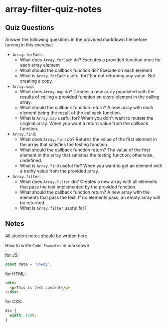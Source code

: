 # array-filter-quiz-notes

## Quiz Questions

Answer the following questions in the provided markdown file before turning in this exercise:

- `Array.forEach`:
  - What does `Array.forEach` do?
    Executes a provided function once for each array element
  - What should the callback function do?
    Execute on each element
  - What is `Array.forEach` useful for?
    For not returning any value. Not creating a copy.
- `Array.map`:
  - What does `Array.map` do?
    Creates a new array populated with the results of calling a provided function on every element in the calling array.
  - What should the callback function return?
    A new array with each element being the result of the callback function.
  - What is `Array.map` useful for?
    When you don't want to mutate the original array. When you want a return value from the callback function.
- `Array.find`:
  - What does `Array.find` do?
    Returns the value of the first element in the array that satisfies the testing function.
  - What should the callback function return?
    The value of the first element in the array that satisfies the testing function; otherwise, undefined.
  - What is `Array.find` useful for?
    When you want to get an element with a truthy value from the provided array.
- `Array.filter`:
  - What does `Array.filter` do?
    Creates a new array with all elements that pass the test implemented by the provided function.
  - What should the callback function return?
    A new array with the elements that pass the test. If no elements pass, an empty array will be returned.
  - What is `Array.filter` useful for?

## Notes

All student notes should be written here.

How to write `Code Examples` in markdown

for JS:

```javascript
const data = 'Howdy';
```

for HTML:

```html
<div>
  <p>This is text content</p>
</div>
```

for CSS:

```css
div {
  width: 100%;
}
```
